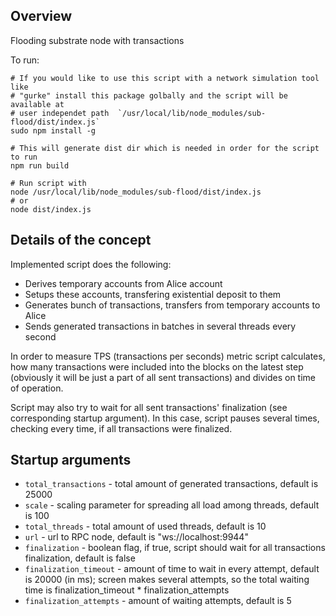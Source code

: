 ## Overview
Flooding substrate node with transactions

To run:

```
# If you would like to use this script with a network simulation tool like 
# "gurke" install this package golbally and the script will be available at 
# user independet path  `/usr/local/lib/node_modules/sub-flood/dist/index.js`
sudo npm install -g

# This will generate dist dir which is needed in order for the script to run
npm run build 

# Run script with
node /usr/local/lib/node_modules/sub-flood/dist/index.js
# or
node dist/index.js
```

## Details of the concept
Implemented script does the following:
- Derives temporary accounts from Alice account
- Setups these accounts, transfering existential deposit to them
- Generates bunch of transactions, transfers from temporary accounts to Alice
- Sends generated transactions in batches in several threads every second

In order to measure TPS (transactions per seconds) metric script calculates, how many transactions were included into the blocks on the latest step (obviously it will be just a part of all sent transactions) and divides on time of operation.

Script may also try to wait for all sent transactions' finalization (see corresponding startup argument). In this case, script pauses several times, checking every time, if all transactions were finalized.

## Startup arguments
- `total_transactions` - total amount of generated transactions, default is 25000
- `scale` - scaling parameter for spreading all load among threads, default is 100
- `total_threads` - total amount of used threads, default is 10
- `url` - url to RPC node, default is "ws://localhost:9944"
- `finalization` - boolean flag, if true, script should wait for all transactions finalization, default is false
- `finalization_timeout` - amount of time to wait in every attempt, default is 20000 (in ms); screen makes several attempts, so the total waiting time is finalization_timeout * finalization_attempts
- `finalization_attempts` - amount of waiting attempts, default is 5

